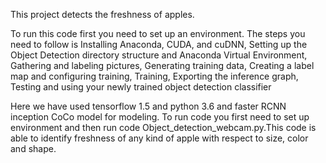 
This project detects the freshness of apples. 

To run this code first you need to set up an environment. The steps you need to follow is 
Installing Anaconda, CUDA, and cuDNN,
Setting up the Object Detection directory structure and Anaconda Virtual Environment,
Gathering and labeling pictures,
Generating training data,
Creating a label map and configuring training,
Training,
Exporting the inference graph,
Testing and using your newly trained object detection classifier

Here we have used tensorflow 1.5 and python 3.6 and faster RCNN inception CoCo model for modeling. To run code you first need to set up environment and then run code  Object_detection_webcam.py.This code is able to identify freshness of any kind of apple with respect to size, color and shape.
